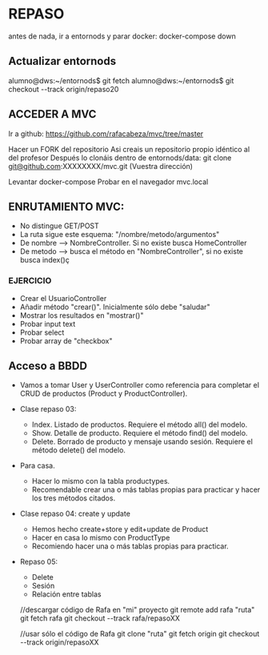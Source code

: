 # REPASO
antes de nada, ir a entornods y parar docker:
docker-compose down

## Actualizar entornods
alumno@dws:~/entornods$ git fetch 
alumno@dws:~/entornods$ git checkout --track origin/repaso20 


## ACCEDER A MVC
Ir a github:
https://github.com/rafacabeza/mvc/tree/master

Hacer un FORK del repositorio
Asi creais un repositorio propio idéntico  al del profesor
Después lo clonáis dentro de entornods/data:
git clone git@github.com:XXXXXXXX/mvc.git (Vuestra dirección)

Levantar docker-compose
Probar en el navegador mvc.local


## ENRUTAMIENTO MVC:
- No distingue GET/POST
- La ruta sigue este esquema: "/nombre/metodo/argumentos"
- De nombre --> NombreController. Si no existe busca HomeController
- De metodo --> busca el método en "NombreController", si no existe busca index()ç

### EJERCICIO
- Crear el UsuarioController
- Añadir método "crear()". Inicialmente sólo debe "saludar"
- Mostrar los resultados en "mostrar()"
- Probar input text
- Probar select
- Probar array de "checkbox"


## Acceso a BBDD

- Vamos a tomar User y UserController como referencia para completar el CRUD de productos (Product y ProductController).

- Clase repaso 03:
    - Index. Listado de productos. Requiere el método all() del modelo.
    - Show. Detalle de producto. Requiere el método find() del modelo.
    - Delete. Borrado de producto y mensaje usando sesión. Requiere el método delete() del modelo.

    
- Para casa.
    - Hacer lo mismo con la tabla productypes.
    - Recomendable crear una o más tablas propias para practicar y hacer los tres métodos citados.

- Clase repaso 04: create y update 

    - Hemos hecho create+store y edit+update de Product
    - Hacer en casa lo mismo con ProductType
    - Recomiendo hacer una o más tablas propias para practicar.


- Repaso 05:
    - Delete
    - Sesión
    - Relación entre tablas

    //descargar código de Rafa en "mi" proyecto
    git remote add rafa "ruta"
    git fetch rafa
    git checkout --track rafa/repasoXX

    //usar sólo el código de Rafa
    git clone "ruta"
    git fetch origin
    git checkout --track origin/repasoXX
